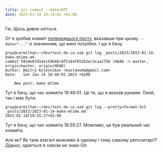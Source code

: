 ```yaml
---
title: git commit --date=WTF
date: 2023-01-14 19:14:01 +02:00
---
```


Гм. Щось дивне коїться.

От я зробив комміт [попереднього посту][1], вказавши при цьому `--date="..."` зі значенням, що мені потрібно. І що я бачу.

```
gray@carmilhan:~/dev/test.de.co.ua$ git log _posts/2023/2023-01-14-make-mtime.md
commit 5914e07d14e159b4bc9f5144f852b2ec3caa175b (HEAD -> master, origin/master, origin/HEAD)
Author: Dmitry Kolesnikov <kastaneda@gmail.com>
Date:   Sat Jan 14 18:46:01 2023 +0200

    New post: make mtime
```

Тут я бачу, що час комміта 18:46:01. Це те, що я вказав руками. Окей, так і має бути.

```
gray@carmilhan:~/dev/test.de.co.ua$ git log --pretty=format:%cI _posts/2023/2023-01-14-make-mtime.md
2023-01-14T18:55:27+02:00
```

Тут я бачу, що час комміта 18:55:27. Можливо, це був реальний час комміта.

Але як? Як таке взагалі можливо в одному і тому самому репозитарії? Дідько, здається я зовсім не знаю Git.

[1]: /2023/01/14/make-mtime.html
